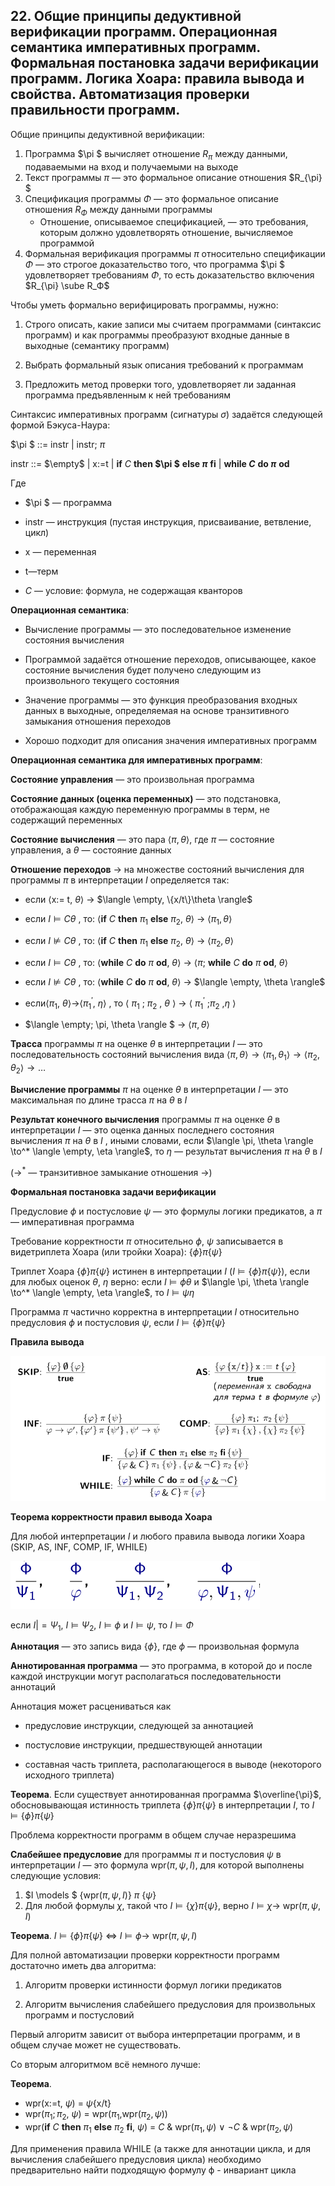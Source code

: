 ## 22. Общие принципы дедуктивной верификации программ. Операционная семантика императивных программ. Формальная постановка задачи верификации программ. Логика Хоара: правила вывода и свойства. Автоматизация проверки правильности программ.

Общие принципы дедуктивной верификации:

1. Программа $\pi $ вычисляет отношение $R_{\pi}$ между данными, подаваемыми на вход и получаемыми на выходе 
2. Текст программы $\pi$ — это формальное описание отношения $R_{\pi} $ 
3. Спецификация программы $Φ$ — это формальное описание отношения $R_Φ$ между данными программы 
   * Отношение, описываемое спецификацией, — это требования, которым должно удовлетворять отношение, вычисляемое программой 
4. Формальная верификация программы $\pi$ относительно спецификации $Φ$ — это строгое доказательство того, что программа $\pi $ удовлетворяет требованиям $Φ$, то есть доказательство включения $R_{\pi} \sube R_Ф$ 

Чтобы уметь формально верифицировать программы, нужно: 

1. Строго описать, какие записи мы считаем программами  (синтаксис программ)  и  как программы преобразуют входные данные в выходные  (семантику программ) 

2. Выбрать формальный язык описания требований к программам 

3. Предложить метод проверки того, удовлетворяет ли заданная программа предъявленным к ней требованиям 

Синтаксис императивных программ (сигнатуры $\sigma$) задаётся следующей формой Бэкуса-Наура: 

$\pi $ ::= instr | instr; $\pi$ 

instr ::= $\empty$ |  x:=t  |  **if** $C$ **then $\pi $** **else $\pi$** **fi**  |  **while $C$** **do $\pi$** **od** 

Где

- $\pi $ — программа 
- instr — инструкция (пустая инструкция, присваивание, ветвление, цикл) 

- x — переменная 
-  t—терм 
- $C$ — условие: формула, не содержащая кванторов 

**Операционная семантика**:

- Вычисление программы — это последовательное изменение состояния вычисления 

- Программой задаётся отношение переходов, описывающее, какое состояние вычисления будет получено следующим из произвольного текущего состояния 

- Значение программы — это функция преобразования входных данных в выходные, определяемая на основе транзитивного замыкания отношения переходов 

- Хорошо подходит для описания значения императивных программ 

**Операционная семантика для императивных программ**:

**Состояние управления** — это произвольная программа 

**Состояние данных (оценка переменных)** — это подстановка, отображающая каждую переменную программы в терм, не содержащий переменных 

**Состояние вычисления** — это пара $\langle \pi, \theta \rangle$, где $\pi$ — состояние управления, а $\theta$ — состояние данных

 **Отношение переходов** $\to$ на множестве состояний вычисления для программы $\pi$ в интерпретации $I$ определяется так: 

* если $\langle$x:= t, $\theta \rangle$ $\to$ $\langle \empty, \{x/t\}\theta \rangle$
* если  $I \models C\theta$ , то:   $\langle$**if** $C$ **then** $\pi_1$ **else** $\pi_2$, $\theta \rangle$  $\to$  $\langle \pi_1, \theta \rangle$ 
* если  $I \nvDash Cθ$ ,  то:     $\langle$**if** $C$ **then** $\pi_1$ **else** $\pi_2$, $\theta \rangle$  $\to$  $\langle \pi_2, \theta \rangle$ 
* если  $I \models C\theta$ , то:   $\langle$**while** $C$ **do** $\pi$ **od**, $\theta \rangle$  $\to$  $\langle π$; **while** $C$ **do** $\pi$ **od**, $\theta \rangle$

* если  $I \nvDash Cθ$ ,  то:  $\langle$**while** $C$ **do** $\pi$ **od**, $\theta \rangle$  $\to$  $\langle \empty, \theta \rangle$ 
* если⟨$π_1$, $θ$⟩→⟨$π_1^′$, $η$⟩ , то ⟨ $\pi_1$ ; $\pi_2$ , $\theta$ ⟩ → ⟨ $\pi_1^′$ ;$\pi_2$ ,$\eta$ ⟩  
* $\langle \empty; \pi, \theta \rangle $  $\to$   $\langle \pi, \theta \rangle$ 

**Трасса**  программы $\pi$ на оценке $\theta$ в интерпретации $I$ — это последовательность состояний вычисления вида  $\langle \pi, \theta \rangle \to \langle \pi_1, \theta_1 \rangle \to \langle \pi_2, \theta_2 \rangle \to \dots$ 

**Вычисление программы** $\pi$ на оценке $\theta$ в интерпретации $I$ — это максимальная по длине трасса $\pi$ на $\theta$ в $I$ 

**Результат конечного вычисления** программы $\pi$ на оценке $\theta$ в интерпретации $I$ — это оценка данных последнего состояния вычисления $\pi$ на $\theta$ в $I$ , иными словами, если $\langle \pi, \theta \rangle \to^* \langle \empty, \eta \rangle$, то $\eta$ — результат вычисления $\pi$ на $\theta$ в $I$   

($\to^*$ — транзитивное замыкание отношения $\to$)  

**Формальная постановка задачи верификации**

Предусловие $\phi$ и постусловие $\psi$ — это формулы логики предикатов, а $\pi$ — императивная программа    

Требование корректности $\pi$ относительно $\phi$, $\psi$ записывается в видетриплета Хоара (или тройки Хоара): $\{\phi\} \pi \{\psi\}$ 

Триплет Хоара $\{\phi\} \pi \{\psi\}$ истинен в интерпретации $I$ ($I \models \{\phi\} \pi \{\psi\}$), если для любых оценок $\theta$, $\eta$ верно: если $I \vDash \phi\theta$ и  $\langle \pi, \theta \rangle \to^* \langle \empty, \eta \rangle$,  то $I \models \psi \eta$ 

Программа $\pi$ частично корректна в интерпретации $I$ относительно предусловия $\phi$ и постусловия $\psi$, если  $I \models \{\phi\} \pi \{\psi\}$ 



**Правила вывода**

![image](.\img\22_1.jpg)



**Теорема корректности правил вывода Хоара** 

Для любой интерпретации $I$ и любого правила вывода логики Хоара (SKIP, AS, INF, COMP, IF, WHILE) 

![image](.\img\22_2.jpg)

если $I |= Ψ_1$, $I \vDash Ψ_2$, $I \vDash \phi$ и $I \vDash \psi$,   то   $I \vDash Φ$ 



**Аннотация** — это запись вида $\{\phi\}$, где $\phi$ — произвольная формула 

**Аннотированная программа** — это программа, в которой до и после каждой инструкции могут располагаться последовательности аннотаций 

Аннотация может расцениваться как

* предусловие инструкции, следующей за аннотацией

* постусловие инструкции, предшествующей аннотации

* составная часть триплета, располагающегося в выводе (некоторого исходного триплета) 


**Теорема**. Если существует аннотированная программа $\overline{\pi}$, обосновывающая истинность триплета $\{\phi\} \pi \{\psi\}$ в интерпретации $I$, то $I  \vDash \{\phi\} \pi \{\psi\}$

Проблема корректности программ в общем случае неразрешима

**Слабейшее предусловие** для программы $\pi$ и постусловия $\psi$ в интерпретации $I$ — это формула wpr($\pi, \psi, I$), для которой выполнены следующие условия: 

1. $I \models $ {wpr($\pi,\psi,I$)}  $\pi$  $\{\psi\}$
2. Для любой формулы $\chi$, такой что $I \models \{\chi\} \pi \{\psi\}$, верно  $I \models \chi \to$ wpr($\pi,\psi,I$)   

**Теорема**. $I \models \{\phi\} \pi \{\psi\}$ $\Leftrightarrow$ $I \models \phi \to$ wpr($\pi,\psi,I$) 

Для полной автоматизации проверки корректности программ достаточно иметь два алгоритма: 

1. Алгоритм проверки истинности формул логики предикатов 

2. Алгоритм вычисления слабейшего предусловия для произвольных программ и постусловий


Первый алгоритм зависит от выбора интерпретации программ, и в общем случае может не существовать.

Со вторым алгоритмом всё немного лучше: 

**Теорема**. 

* wpr(x:=t, $\psi$)   =    $\psi${x/t}  
* wpr($\pi_1;\pi_2,~\psi$)      =    wpr($\pi_1$,wpr($\pi_2,\psi$)) 
*  wpr(**if** $C$ **then** $\pi_1$ **else** $\pi_2$ **fi**, $\psi$)   =   $C$ \& wpr($\pi_1,\psi$) ∨ $\neg C$ \& wpr($\pi_2,\psi$) 

Для применения правила WHILE (а также для аннотации цикла, и для вычисления слабейшего предусловия цикла) необходимо предварительно найти подходящую формулу ϕ  - инвариант цикла